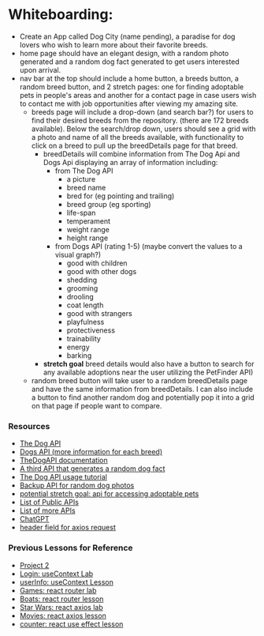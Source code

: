 # Whiteboarding:
- Create an App called Dog City (name pending), a paradise for dog lovers who wish to learn more about their favorite breeds.
- home page should have an elegant design, with a random photo generated and a random dog fact generated to get users interested upon arrival.
- nav bar at the top should include a home button, a breeds button, a random breed button, and 2 stretch pages: one for finding adoptable pets in people's areas and another for a contact page in case users wish to contact me with job opportunities after viewing my amazing site.
    - breeds page will include a drop-down (and search bar?) for users to find their desired breeds from the repository. (there are 172 breeds available). Below the search/drop down, users should see a grid with a photo and name of all the breeds available, with functionality to click on a breed to pull up the breedDetails page for that breed. 
        - breedDetails will combine information from The Dog Api and Dogs Api displaying an array of information including:
            - from The Dog API
                - a picture
                - breed name
                - bred for (eg pointing and trailing)
                - breed group (eg sporting)
                - life-span
                - temperament
                - weight range
                - height range
            - from Dogs API (rating 1-5) (maybe convert the values to a visual graph?)
                - good with children
                - good with other dogs
                - shedding
                - grooming
                - drooling
                - coat length
                - good with strangers
                - playfulness
                - protectiveness
                - trainability
                - energy
                - barking
        - **stretch goal** breed details would also have a button to search for any available adoptions near the user utilizing the PetFinder API)
    - random breed button will take user to a random breedDetails page and have the same information from breedDetails. I can also include a button to find another random dog and potentially pop it into a grid on that page if people want to compare. 



### Resources
- [The Dog API](https://thedogapi.com/)
- [Dogs API (more information for each breed)](https://api-ninjas.com/api/dogs)
- [TheDogAPI documentation](https://documenter.getpostman.com/view/5578104/2s935hRnak#auth-info-7b2d907b-6275-41df-9f0e-33e80a79399a)
- [A third API that generates a random dog fact](https://dukengn.github.io/Dog-facts-API/)
- [The Dog API usage tutorial](https://www.youtube.com/watch?v=wszFDXP0lkA&t=518s)
- [Backup API for random dog photos](https://dog.ceo/dog-api/)
- [potential stretch goal: api for accessing adoptable pets](https://www.petfinder.com/developers/v2/docs/)
- [List of Public APIs](https://github.com/public-apis/public-apis)
- [List of more APIs](https://github.com/n0shake/Public-APIs)
- [ChatGPT](https://openai.com/blog/chatgpt/)
- [header field for axios request](https://stackoverflow.com/questions/72012458/how-to-add-a-header-field-with-value-as-api-key-in-react-axios-request)


### Previous Lessons for Reference
- [Project 2](https://github.com/seir-123/project2_prompt/blob/main/README.md)
- [Login: useContext Lab](https://github.com/seir-123/u2_react_useContext_lab)
- [userInfo: useContext Lesson](https://github.com/seir-123/u2_lesson_useContext)
- [Games: react router lab](https://github.com/seir-123/u2_lab_react_router)
- [Boats: react router lesson](https://github.com/seir-123/u2_lesson_react_router)
- [Star Wars: react axios lab](https://github.com/seir-123/u2_react_axios_lab)
- [Movies: react axios lesson](https://github.com/seir-123/u2_lesson_react_APIs)
- [counter: react use effect lesson](https://github.com/seir-123/u2_lesson_useEffect)